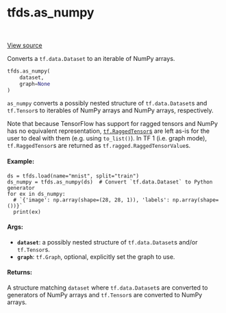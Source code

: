 <div itemscope itemtype="http://developers.google.com/ReferenceObject">
<meta itemprop="name" content="tfds.as_numpy" />
<meta itemprop="path" content="Stable" />
</div>

# tfds.as_numpy

<!-- Insert buttons and diff -->

<table class="tfo-notebook-buttons tfo-api" align="left">
</table>

<a target="_blank" href="https://github.com/tensorflow/datasets/tree/master/tensorflow_datasets/core/dataset_utils.py">View
source</a>

Converts a `tf.data.Dataset` to an iterable of NumPy arrays.

``` python
tfds.as_numpy(
    dataset,
    graph=None
)
```

<!-- Placeholder for "Used in" -->

`as_numpy` converts a possibly nested structure of `tf.data.Dataset`s
and `tf.Tensor`s to iterables of NumPy arrays and NumPy arrays, respectively.

Note that because TensorFlow has support for ragged tensors and NumPy has no
equivalent representation,
[`tf.RaggedTensor`s](https://www.tensorflow.org/api_docs/python/tf/RaggedTensor)
are left as-is for the user to deal with them (e.g. using `to_list()`). In TF 1
(i.e. graph mode), `tf.RaggedTensor`s are returned as
`tf.ragged.RaggedTensorValue`s.

#### Example:

```
ds = tfds.load(name="mnist", split="train")
ds_numpy = tfds.as_numpy(ds)  # Convert `tf.data.Dataset` to Python generator
for ex in ds_numpy:
  # `{'image': np.array(shape=(28, 28, 1)), 'labels': np.array(shape=())}`
  print(ex)
```

#### Args:

*   <b>`dataset`</b>: a possibly nested structure of `tf.data.Dataset`s and/or
    `tf.Tensor`s.
*   <b>`graph`</b>: `tf.Graph`, optional, explicitly set the graph to use.

#### Returns:

A structure matching `dataset` where `tf.data.Dataset`s are converted to
generators of NumPy arrays and `tf.Tensor`s are converted to NumPy arrays.
